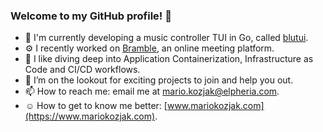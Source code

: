 ### Welcome to my GitHub profile! 👋

<!--
**mkozjak/mkozjak** is a ✨ _special_ ✨ repository because its `README.md` (this file) appears on your GitHub profile.

Here are some ideas to get you started:
-->

- 🔨 I'm currently developing a music controller TUI in Go, called [blutui](https://github.com/mkozjak/blutui).
- ⚙️ I recently worked on [Bramble](https://web.archive.org/web/20230920015524/https://www.bramble.live/), an online meeting platform.
- 🌱 I like diving deep into Application Containerization, Infrastructure as Code and CI/CD workflows.
- 🔭 I’m on the lookout for exciting projects to join and help you out.
- 📫 How to reach me: email me at mario.kozjak@elpheria.com.
- ☺️ How to get to know me better: [www.mariokozjak.com](https://www.mariokozjak.com).
